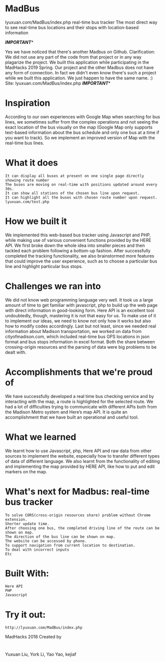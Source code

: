 # MadBus
lyuxuan.com/MadBus/index.php
real-time bus tracker
The most direct way to see real-time bus locations and their stops with location-based information 

*********IMPORTANT**********

Yes we have noticed that there's another Madbus on Github.
Clarification: We did not use any part of the code from that project
or in any way plagarize the project. We built this application 
while participating in the MadHacks 2019 Spring. Our project and the other 
Madbus does not have any form of connection. In fact we didn't even know 
there's such a project while we built this application. We just happen to have
the same name. :)
Site: lyuxuan.com/MadBus/index.php
*********IMPORTANT**********

# Inspiration

According to our own experiences with Google Map when searching for bus lines, we sometimes suffer from the complex operations and not seeing the exact location of the bus visually on the map (Google Map only supports text-based information about the bus schedule and only one bus at a time if you want to track). So we implement an improved version of Map with the real-time bus lines.

# What it does

    It can display all buses at present on one single page directly showing route number
    The buses are moving on real-time with positions updated around every 30s.
    It can show all stations of the chosen bus line upon request.
    It can highlight all the buses with chosen route number upon request.
    lyuxuan.com/test.php

# How we built it

We implemented this web-based bus tracker using Javascript and PHP, while making use of various convenient functions provided by the HERE API. We first broke down the whole idea into smaller pieces and then tackled each problem following a bottom-up fashion. After successfully completed the tracking functionality, we also brainstormed more features that could improve the user experience, such as to choose a particular bus line and highlight particular bus stops.

# Challenges we ran into

We did not know web programming language very well. It took us a large amount of time to get familiar with javascript, php to build up the web page with direct information in good-looking form. Here API is an excellent tool undoubtedly, though, mastering it is not that easy for us. To make use of it to implement our ideas, we need to know not only how it works but also how to modify codes accordingly. Last but not least, since we needed real information about Madison transportation, we worked on data from cityofmadison.com, which included real-time bus GPS locations in json format and bus stops information in excel format. Both the share between crossing-origin resources and the parsing of data were big problems to be dealt with.

# Accomplishments that we're proud of

We have successfully developed a real time bus checking service and by interacting with the map, a route is highlighted for the selected route. We had a lot of difficulties trying to communicate with different APIs both from the Madison Metro system and Here’s map API. It is quite an accomplishment that we have built an operational and useful tool.

# What we learned

We learnt how to use Javascript, php, Here API and raw data from other sources to implement the website, especially how to transfer different types of data of different language. We also learnt from the functionality of editing and implementing the map provided by HERE API, like how to put and edit markers on the map.

# What's next for Madbus: real-time bus tracker

    To solve CORS(cross-origin resources share) problem without Chrome extension.
    Shorter update time.
    After choosing one bus, the completed driving line of the route can be shown on map.
    The direction of the bus line can be shown on map.
    The website can be accessed by phone.
    To support navigation from current location to destination.
    To deal with incorrect inputs
    Etc

# Built With:
    Here API
    PHP
    Javascript
# Try it out:
    http://lyuxuan.com/MadBus/index.php
    
MadHacks 2018
Created by
#
Yuxuan Liu, 
York Li, 
Yao Yao, 
kejiaf
